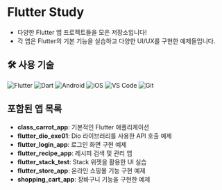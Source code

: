 # Flutter Study
- 다양한 Flutter 앱 프로젝트들을 모은 저장소입니다!
- 각 앱은 Flutter의 기본 기능을 실습하고 다양한 UI/UX를 구현한 예제들입니다.

<h2>🛠 사용 기술</h2>
<div align="left">
  <img src="https://img.shields.io/badge/Flutter-02569B?style=for-the-badge&logo=flutter&logoColor=white" alt="Flutter" />
  <img src="https://img.shields.io/badge/Dart-0175C2?style=for-the-badge&logo=dart&logoColor=white" alt="Dart" />
  <!--<img src="https://img.shields.io/badge/Firebase-FFCA28?style=for-the-badge&logo=firebase&logoColor=black" alt="Firebase" />-->
  <img src="https://img.shields.io/badge/Android_Studio-30bd88?style=for-the-badge&logo=android&logoColor=white" alt="Android" />
  <img src="https://img.shields.io/badge/iOS-000000?style=for-the-badge&logo=ios&logoColor=white" alt="iOS" />
  <img src="https://img.shields.io/badge/Visual_Studio_Code-1F9CF0?style=for-the-badge&logo=visual-studio-code&logoColor=white" alt="VS Code" />
  <img src="https://img.shields.io/badge/Git-F05032?style=for-the-badge&logo=git&logoColor=white" alt="Git" />
</div>

## 포함된 앱 목록
- **class_carrot_app**: 기본적인 Flutter 애플리케이션
- **flutter_dio_exe01**: Dio 라이브러리를 사용한 API 호출 예제
- **flutter_login_app**: 로그인 화면 구현 예제
- **flutter_recipe_app**: 레시피 검색 및 관리 앱
- **flutter_stack_test**: Stack 위젯을 활용한 UI 실습
- **flutter_store_app**: 온라인 쇼핑몰 기능 구현 예제
- **shopping_cart_app**: 장바구니 기능을 구현한 예제



